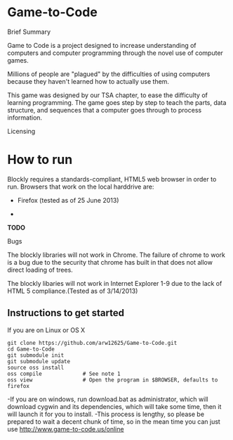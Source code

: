 Game-to-Code
============

Brief Summary

Game to Code is a project designed to increase understanding of computers and computer programming through the novel use of computer games.

Millions of people are "plagued" by the difficulties of using computers because they haven't learned how to actually use them.  

This game was designed by our TSA chapter, to ease the difficulty of learning programming. The game goes step by step to teach the parts, data structure, and sequences that a computer goes through to process information.

Licensing

How to run
==========

Blockly requires a standards-compliant, HTML5 web browser in order to run.  Browsers that work on the local harddrive are:

* Firefox (tested as of 25 June 2013)

* 

**TODO**

Bugs

The blockly libraries will not work in Chrome. The failure of chrome to work is a bug due to the security that chrome has built in that does not allow direct loading of trees.

The blockly libaries will not work in Internet Explorer 1-9 due to the lack of HTML 5 compliance.(Tested as of 3/14/2013)

## Instructions to get started

If you are on Linux or OS X

    git clone https://github.com/arw12625/Game-to-Code.git
    cd Game-to-Code
    git submodule init
    git submodule update
    source oss install
    oss compile             # See note 1
    oss view                # Open the program in $BROWSER, defaults to firefox
    
    
    
-If you are on windows, run download.bat as administrator, which will download cygwin and its dependencies, which will take some time, then it will launch it for you to install.
-This process is lengthy, so please be prepared to wait a decent chunk of time, so in the mean time you can just use http://www.game-to-code.us/online
